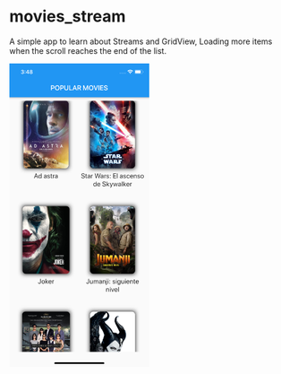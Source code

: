 # movies_stream

A simple app to learn about Streams and GridView, Loading more items when the scroll reaches the end of the list.

<img alt="Movies Stream screenshot" src="movies_stream_screenshot.png" width=250>
